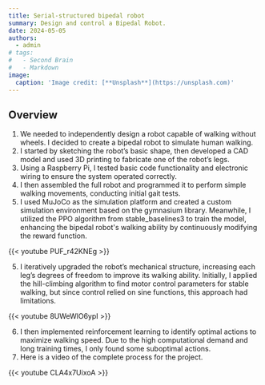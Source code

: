```yaml
---
title: Serial-structured bipedal robot
summary: Design and control a Bipedal Robot.
date: 2024-05-05 
authors:
  - admin
# tags:
#   - Second Brain
#   - Markdown
image:
  caption: 'Image credit: [**Unsplash**](https://unsplash.com)'
---
```

## Overview

1. We needed to independently design a robot capable of walking without wheels. I decided to create a bipedal robot to simulate human walking.
2. I started by sketching the robot’s basic shape, then developed a CAD model and used 3D printing to fabricate one of the robot’s legs.
3. Using a Raspberry Pi, I tested basic code functionality and electronic wiring to ensure the system operated correctly.
4. I then assembled the full robot and programmed it to perform simple walking movements, conducting initial gait tests.
5. I used MuJoCo as the simulation platform and created a custom simulation environment based on the gymnasium library. Meanwhile, I utilized the PPO algorithm from stable_baselines3 to train the model, enhancing the bipedal robot's walking ability by continuously modifying the reward function.

{{< youtube PUF_r42KNEg >}}

5. I iteratively upgraded the robot’s mechanical structure, increasing each leg’s degrees of freedom to improve its walking ability. Initially, I applied the hill-climbing algorithm to find motor control parameters for stable walking, but since control relied on sine functions, this approach had limitations.

{{< youtube 8UWeWlO6ypI >}}

6. I then implemented reinforcement learning to identify optimal actions to maximize walking speed. Due to the high computational demand and long training times, I only found some suboptimal actions. 
7. Here is a video of the complete process for the project.

{{< youtube CLA4x7UixoA >}}


<!-- ## Mindmaps

Hugo Blox supports a Markdown extension for mindmaps.

With this open format, can even edit your mindmaps in other popular tools such as Obsidian.

Simply insert a Markdown code block labelled as `markmap` and optionally set the height of the mindmap as shown in the example below.

Mindmaps can be created by simply writing the items as a Markdown list within the `markmap` code block, indenting each item to create as many sub-levels as you need:

<div class="highlight">
<pre class="chroma">
<code>
```markmap {height="200px"}
- Hugo Modules
  - Hugo Blox
  - blox-plugins-netlify
  - blox-plugins-netlify-cms
  - blox-plugins-reveal
```
</code>
</pre>
</div>

renders as

```markmap {height="200px"}
- Hugo Modules
  - Hugo Blox
  - blox-plugins-netlify
  - blox-plugins-netlify-cms
  - blox-plugins-reveal
```

Anh here's a more advanced mindmap with formatting, code blocks, and math:

<div class="highlight">
<pre class="chroma">
<code>
```markmap
- Mindmaps
  - Links
    - [Hugo Blox Docs](https://docs.hugoblox.com/)
    - [Discord Community](https://discord.gg/z8wNYzb)
    - [GitHub](https://github.com/HugoBlox/hugo-blox-builder)
  - Features
    - Markdown formatting
    - **inline** ~~text~~ *styles*
    - multiline
      text
    - `inline code`
    -
      ```js
      console.log('hello');
      console.log('code block');
      ```
    - Math: $x = {-b \pm \sqrt{b^2-4ac} \over 2a}$
```
</code>
</pre>
</div>

renders as

```markmap
- Mindmaps
  - Links
    - [Hugo Blox Docs](https://docs.hugoblox.com/)
    - [Discord Community](https://discord.gg/z8wNYzb)
    - [GitHub](https://github.com/HugoBlox/hugo-blox-builder)
  - Features
    - Markdown formatting
    - **inline** ~~text~~ *styles*
    - multiline
      text
    - `inline code`
    -
      ```js
      console.log('hello');
      console.log('code block');
      ```
    - Math: $x = {-b \pm \sqrt{b^2-4ac} \over 2a}$
```

## Highlighting

<mark>Highlight</mark> important text with `mark`:

```html
<mark>Highlighted text</mark>
```

## Callouts

Use [callouts](https://docs.hugoblox.com/reference/markdown/#callouts) (aka _asides_, _hints_, or _alerts_) to draw attention to notes, tips, and warnings.

By wrapping a paragraph in `{{%/* callout note */%}} ... {{%/* /callout */%}}`, it will render as an aside.

```markdown
{{%/* callout note */%}}
A Markdown aside is useful for displaying notices, hints, or definitions to your readers.
{{%/* /callout */%}}
```

renders as

{{% callout note %}}
A Markdown aside is useful for displaying notices, hints, or definitions to your readers.
{{% /callout %}}

Or use the `warning` callout type so your readers don't miss critical details:

{{% callout warning %}}
A Markdown aside is useful for displaying notices, hints, or definitions to your readers.
{{% /callout %}}

## Did you find this page helpful? Consider sharing it 🙌 -->
